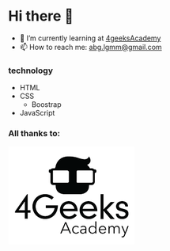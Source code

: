 # Hi there 👋

- 🌱 I’m currently learning at [4geeksAcademy](https://4geeks.com)
- 📫 How to reach me: abg.lgmm@gmail.com

### technology

- HTML
- CSS
  - Boostrap
- JavaScript

  
### All thanks to:
<img src="image/4geeksLogo.png" alt="Logo de 4geeks">
